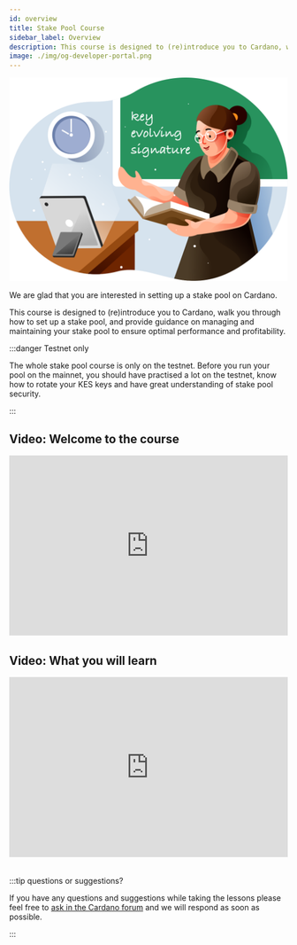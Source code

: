 ```yaml
---
id: overview
title: Stake Pool Course
sidebar_label: Overview
description: This course is designed to (re)introduce you to Cardano, walk you through how to set up a stake pool, and provide guidance on managing and maintaining your stake pool to ensure optimal performance and profitability.
image: ./img/og-developer-portal.png
--- 
```


![img](../../static/img/card-stake-pool-course.svg)

We are glad that you are interested in setting up a stake pool on Cardano. 

This course is designed to \(re\)introduce you to Cardano, walk you through how to set up a stake pool, and provide guidance on managing and maintaining your stake pool to ensure optimal performance and profitability.

:::danger Testnet only

The whole stake pool course is only on the testnet. Before you run your pool on the mainnet, you should have practised a lot on the testnet, know how to rotate your KES keys and have great understanding of stake pool security.

:::


## Video: Welcome to the course

<iframe width="100%" height="325" src="https://www.youtube.com/embed/RRTjCGYBLRk" frameborder="0" allow="accelerometer; autoplay; clipboard-write; encrypted-media; gyroscope; picture-in-picture" allowfullscreen></iframe> 

## Video: What you will learn

<iframe width="100%" height="325" src="https://www.youtube.com/embed/Jb08HTkk7yo" frameborder="0" allow="accelerometer; autoplay; clipboard-write; encrypted-media; gyroscope; picture-in-picture" allowfullscreen></iframe>
<br/><br/> 

:::tip questions or suggestions?

If you have any questions and suggestions while taking the lessons please feel free to [ask in the Cardano forum](https://forum.cardano.org/c/staking-delegation/setup-a-stake-pool/158) and we will respond as soon as possible. 

:::